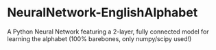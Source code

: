 # NeuralNetwork-EnglishAlphabet
A Python Neural Network featuring a 2-layer, fully connected model for learning the alphabet (100% barebones, only numpy/scipy used!)
